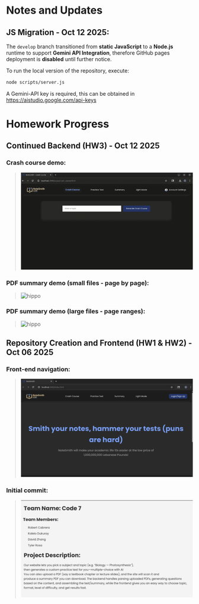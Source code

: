 #  Notes and Updates

 ## JS Migration - Oct 12 2025:  
 The `develop` branch transitioned from **static JavaScript** to a **Node.js** runtime to support **Gemini API Integration**, therefore GitHub pages deployment is  **disabled** until further notice. 
  
 To run the local version of the repository, execute:  
 ```bash
 node scripts/server.js
 ```
A Gemini-API key is required, this can be obtained in https://aistudio.google.com/api-keys
  



# Homework Progress

## Continued Backend (HW3) - Oct 12 2025

### Crash course demo: 
> <img src="./assets/github/hw3/crash_course.gif" alt="hippo" width="600">

### PDF summary demo (small files - page by page):
> <img src="./assets/github/hw3/page_by_page.gif" alt="hippo" width="600">

### PDF summary demo (large files - page ranges):
> <img src="./assets/github/hw3/summary_range.gif" alt="hippo" width="600">

## Repository Creation and Frontend (HW1 & HW2) - Oct 06 2025

### Front-end navigation: 
> <img src="./assets/github/hw1_2/frontend_nav.png" width="600">

### Initial commit: 
> <img src="./assets/github/hw1_2/repo.png" width="600">
